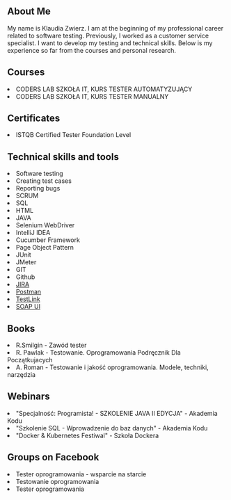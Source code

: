 <h2> About Me </h2>
My name is Klaudia Zwierz. I am at the beginning of my professional career related to software testing. Previously, I worked as a customer service specialist. I want to develop my testing and technical skills. Below is my experience so far from the courses and personal research.
<h2> Courses </h2> 
<li> CODERS LAB SZKOŁA IT, KURS TESTER AUTOMATYZUJĄCY </li>
<li> CODERS LAB SZKOŁA IT, KURS TESTER MANUALNY </li> 
<h2> Certificates </h2> 
<li> ISTQB Certified Tester Foundation Level </li> 
<h2> Technical skills and tools </h2> 
<li> Software testing </li>
<li> Creating test cases </li>
<li> Reporting bugs </li>
<li> SCRUM </li>
<li> SQL </li>
<li> HTML </li> 
<li> JAVA </li> 
<li> Selenium WebDriver </li>
<li> IntelliJ IDEA </li> 
<li> Cucumber Framework </li>
<li> Page Object Pattern </li>
<li> JUnit </li>
<li> JMeter </li>
<li> GIT </li> 
<li> Github </li> 
<li> <a href="http://atlassian.com/software/jira0"> JIRA </a> </li>
<li> <a href="https://www.postman.com/"> Postman </a> </li>
<li> <a href="https://testlink.org/"> TestLink </a> </li>
<li> <a href="https://www.soapui.org/"> SOAP UI </a> </li> 
<h2> Books </h2> 
<li> R.Smilgin - Zawód tester </li> 
<li> R. Pawlak - Testowanie. Oprogramowania Podręcznik Dla Początkujacych </li>
<li> A. Roman - Testowanie i jakość oprogramowania. Modele, techniki, narzędzia </li> 
<h2> Webinars </h2>
<li> "Specjalność: Programista! - SZKOLENIE JAVA II EDYCJA" - Akademia Kodu </li>
<li> "Szkolenie SQL - Wprowadzenie do baz danych" - Akademia Kodu </li>
<li> "Docker & Kubernetes Festiwal" - Szkoła Dockera </li>
<h2> Groups on Facebook </h2> 
<li> Tester oprogramowania - wsparcie na starcie </li>
<li> Testowanie oprogramowania </li>
<li> Tester oprogramowania </li> 

